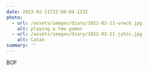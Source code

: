 ```yaml
---
date: 2022-02-11T22:50:04.123Z
photo:
  - url: /assets/images/diary/2022-02-11-urwc6.jpg
    alt: playing a few games
  - url: /assets/images/diary/2022-02-11-jyhzc.jpg
    alt: Catan
summary: ''
---
```

BOF

